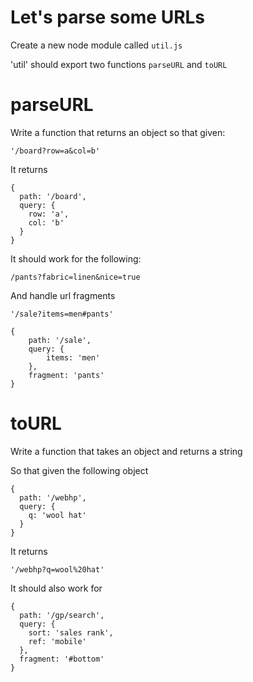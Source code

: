 # Let's parse some URLs

Create a new node module called `util.js`

'util' should export two functions `parseURL` and `toURL`

# parseURL

Write a function that returns an object so that given:

```
'/board?row=a&col=b'
```

It returns

```
{
  path: '/board',
  query: {
    row: 'a',
    col: 'b'
  }
}
```

It should work for the following:

```
/pants?fabric=linen&nice=true
```

And handle url fragments

```
'/sale?items=men#pants'
```

```
{
    path: '/sale',
    query: {
        items: 'men'
    },
    fragment: 'pants'
}
```

# toURL

Write a function that takes an object and returns a string

So that given the following object

```
{
  path: '/webhp',
  query: {
    q: 'wool hat'
  }
}
```

It returns

```
'/webhp?q=wool%20hat'
```

It should also work for 

```
{
  path: '/gp/search',
  query: {
    sort: 'sales rank',
    ref: 'mobile'
  },
  fragment: '#bottom'
}
```
